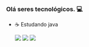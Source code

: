 ### Olá seres tecnológicos. 💻


- ☕ Estudando java

  
  <div>
     <a href="https://www.instagram.com/kkayo30/" target="_blank"><img src="https://img.shields.io/badge/-Instagram-%2c1b77?style=for-the-badge&logo=instagram&logoColor=black" target="_blank"></a>
     <a href="https://discord.gg/sCbTrYeUTu" target="_blank"><img src="https://img.shields.io/badge/Discord-7289DA?style=for-the-badge&logo=discord&logoColor=white" target="_blank"></a>
    <img src="https://img.shields.io/badge/javascript-black?logo=javascript&logoColor=#6DB33F" target="_blank"></a>
  </div>
  
